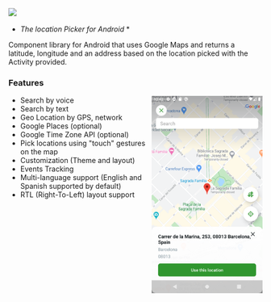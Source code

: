 <!--
  Title: pridepoints - Map location picker for Android
  Description: Google Maps based library for Android that returns a latitude, longitude and an address based on the location picked with the Activity provided.
  Author: AdevintaSpain
  -->

<img src="images/pridepoints_logo.png" height="128px" /><br/>

* <i>The location Picker for Android</i> *

Component library for Android that uses Google Maps and returns a latitude, longitude and an address based on the location picked with the Activity provided.


### Features

<img align="right" width="0" width="220px" hspace="20"/>
<img src="images/new_design_screenshot.png" width="220px" align="right" />

* Search by voice
* Search by text
* Geo Location by GPS, network
* Google Places (optional)
* Google Time Zone API (optional)
* Pick locations using "touch" gestures on the map
* Customization (Theme and layout)
* Events Tracking
* Multi-language support (English and Spanish supported by default)
* RTL (Right-To-Left) layout support
<br><br><br>

















